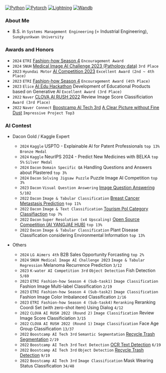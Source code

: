 [![Python](https://img.shields.io/badge/Python-3776AB?style=flat-plastic&logo=Python&logoColor=white)](https://www.python.org/)
[![Pytorch](https://img.shields.io/badge/Pytorch-EE4C2C?style=flat-plastic&logo=Pytorch&logoColor=white)](https://github.com/pytorch/pytorch)
[![Lightning](https://img.shields.io/badge/-Lightning-792ee5?style=flat-plastic&logo=pytorchlightning&logoColor=white)](https://github.com/Lightning-AI/lightning)
[![Wandb](https://img.shields.io/badge/Wandb-FFBE00?style=flat-plastic&logo=Weightsandbiases&logoColor=white)](https://github.com/wandb/wandb)

### About Me
- B.S. in `Systems Management Engineering` (= Industrial Engineering), `Sungkyunkwan University`

### Awards and Honors
- `2024` `ETRI` [Fashion-how Season 4](https://fashion-how.org/) `Encouragement Award`
- `2024` `SNUH` [Medical Image AI Challenge 2023 (Pathology data)](https://maic.or.kr/competitions/28/infomation) `3rd Place`
- `2023` `Hyundai Motor` [AI Competition 2023](https://www.apply.hyundai-ai-competition.com/) `Excellent Award (2nd ~ 4th Place)`
- `2023` `ETRI` [Fashion-how Season 4](https://fashion-how.org/ETRI23/) `Encouragement Award (4th Place)`
- `2023` `Elice` [AI Edu Hackathon](https://ai-eduhackathon.elice.io/explore) Development of Educational Products based on Generative AI `Excellent Award (3rd Place)`
- `2022` `Naver` [CLOVA AI RUSH 2022](https://campaign.naver.com/clova_airush/) Review Image Score Classificiation `Award (3rd Place)`
- `2022` `Naver Connect` [Boostcamp AI Tech 3rd](https://boostcamp.connect.or.kr/program_ai.html) [A Clear Picture without Fine Dust](https://github.com/boostcampaitech3/final-project-level3-cv-17) `Impressive Project Top3`

### AI Contest

- Dacon Gold / Kaggle Expert

    - `2024` `Kaggle` USPTO - Explainable AI for Patent Professionals `top 13%` `Bronze Medal`
    - `2024` `Kaggle` NeurIPS 2024 - Predict New Medicines with BELKA `top 5%` `Silver Medal`
    - `2024` `Dacon` `Domain Specific QA` Handling Questions and Answers about Plastered `top 3%`
    - `2024` `Dacon` `Solving Jigsaw Puzzle` Puzzle Image AI Competition `top 3%`
    - `2023` `Dacon` `Visual Question Answering` [Image Question Answering](https://github.com/Dongwoo-Im/dacon_vqa) `5/102`
    - `2022` `Dacon` `Image & Tabular Classification` [Breast Cancer Metastasis Prediction](https://github.com/DeepVisionStudy/dacon_breast_cancer) `top 11%`
    - `2022` `Dacon` `Image & Text Classification` [Tourism PoI Category Classifiaction](https://github.com/DeepVisionStudy/dacon_tourism) `top 7%`
    - `2022` `Dacon` `Super Resolution (x4 Upscaling)` [Open Source Competition (AI YANGJAE HUB)](https://github.com/DeepVisionStudy/dacon_SR) `top 13%`
    - `2022` `Dacon` `Image & Tabular Classification` Plant Disease Classification considering Environmental Information `top 13%`

- Others

    - `2024` `LG Aimers 4th` B2B Sales Opportunity Forcasting `top 2%`
    - `2024` `SNUH Medical Image AI Challenge 2023` `Image & Tabular Regression` Melanoma Recurrence Prediction `3/12`
    - `2023` `K-water AI Competition 3rd` `Object Detection` Fish Detection `5/69`
    - `2023` `ETRI Fashion-how Season 4 (Sub-task1)` `Image Classification` Fashion Image Multi-label Classification `2/19`
    - `2023` `ETRI Fashion-how Season 4 (Sub-task2)` `Image Classification` Fashion Image Color Imbalanced Classification `2/16`
    - `2023` `ETRI Fashion-how Season 4 (Sub-task4)` `Reranking` Reranking Coordi Set (with zero-shot item) Using Dialog `4/12`
    - `2022` `CLOVA AI RUSH 2022 (Round 2)` `Image Classification` Review Image Score Classificiation `3/15`
    - `2022` `CLOVA AI RUSH 2022 (Round 1)` `Image Classification` Face Age Group Classification `13/37`
    - `2022` `Boostcamp AI Tech 3rd` `Semantic Segmentation` [Recycle Trash Segmentation](https://github.com/boostcampaitech3/level2-semantic-segmentation-level2-cv-17) `2/19` <br>
    - `2022` `Boostcamp AI Tech 3rd` `Text Detection` [OCR Text Detection](https://github.com/boostcampaitech3/level2-data-annotation_cv-level2-cv-17) `6/19` <br>
    - `2022` `Boostcamp AI Tech 3rd` `Object Detection` [Recycle Trash Detection](https://github.com/boostcampaitech3/level2-object-detection-level2-cv-17) `9/19` <br>
    - `2022` `Boostcamp AI Tech 3rd` `Image Classification` Mask Wearing Status Classification `34/48` <br>
